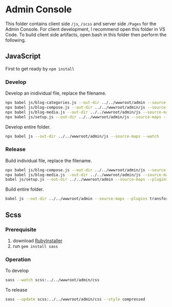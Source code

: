 ﻿# Admin Console

This folder contains client side `/js`, `/scss` and server side `/Pages` for the Admin Console.
For client development, I recommend open this folder in VS Code.
To build client side artifacts, open bash in this folder then perform the following.

## JavaScript

First to get ready by `npm install`

### Develop

Develop an inidividual file, replace the filename.

```bash
npx babel js/blog-categories.js --out-dir ../../wwwroot/admin --source-maps --watch
npx babel js/blog-compose.js --out-dir ../../wwwroot/admin/js --source-maps --watch
npx babel js/blog-media.js --out-dir ../../wwwroot/admin/js --source-maps --watch
npx babel js/setup.js --out-dir ../../wwwroot/admin/js --source-maps --watch
```

Develop entire folder.

```bash
npx babel js --out-dir ../../wwwroot/admin/js --source-maps --watch
```

### Release

Build individual file, replace the filename.

```bash
npx babel js/blog-compose.js --out-dir ../../wwwroot/admin/js --source-maps --plugins transform-remove-console
npx babel js/blog-media.js --out-dir ../../wwwroot/admin/js --source-maps --plugins transform-remove-console
babel js/setup.js --out-dir ../../wwwroot/admin --source-maps --plugins transform-remove-console
```

Build entire folder.

```bash
babel js --out-dir ../../wwwroot/admin --source-maps --plugins transform-remove-console
```

## Scss

### Prerequisite

1. download [RubyInstaller](https://rubyinstaller.org/)
2. run `gem install sass`

### Operation

To develop

```bash
sass --watch scss:../../wwwroot/admin/css
```

To release

```bash
sass --update scss:../../wwwroot/admin/css --style compressed
```